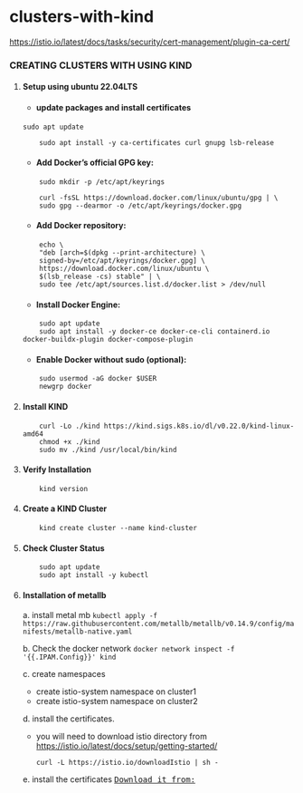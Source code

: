 # clusters-with-kind

https://istio.io/latest/docs/tasks/security/cert-management/plugin-ca-cert/

### CREATING CLUSTERS WITH USING KIND

1. #### Setup using ubuntu 22.04LTS

    - #### update packages and install certificates
    ```
    sudo apt update
    ```
    ```
        sudo apt install -y ca-certificates curl gnupg lsb-release
    ```

    - #### Add Docker’s official GPG key:
    ```
        sudo mkdir -p /etc/apt/keyrings
    ```
    ```
        curl -fsSL https://download.docker.com/linux/ubuntu/gpg | \
        sudo gpg --dearmor -o /etc/apt/keyrings/docker.gpg
    ```

    - #### Add Docker repository:
    ```
        echo \
        "deb [arch=$(dpkg --print-architecture) \
        signed-by=/etc/apt/keyrings/docker.gpg] \
        https://download.docker.com/linux/ubuntu \
        $(lsb_release -cs) stable" | \
        sudo tee /etc/apt/sources.list.d/docker.list > /dev/null
    ```

    -  #### Install Docker Engine:
    ```
        sudo apt update
        sudo apt install -y docker-ce docker-ce-cli containerd.io docker-buildx-plugin docker-compose-plugin
    ```

 
    - #### Enable Docker without sudo (optional):
    ```
        sudo usermod -aG docker $USER
        newgrp docker
    ```

2. #### Install KIND
    ```
        curl -Lo ./kind https://kind.sigs.k8s.io/dl/v0.22.0/kind-linux-amd64
        chmod +x ./kind
        sudo mv ./kind /usr/local/bin/kind
    ```

3. #### Verify Installation
    ```
        kind version
    ```

4. #### Create a KIND Cluster
    ```
        kind create cluster --name kind-cluster
    ```

5. #### Check Cluster Status
    ```
        sudo apt update
        sudo apt install -y kubectl
    ```

6. #### Installation of metallb
    a. install metal mb
        ```
            kubectl apply -f https://raw.githubusercontent.com/metallb/metallb/v0.14.9/config/manifests/metallb-native.yaml
        ```
    
    b.  Check the docker network
        ```
            docker network inspect -f '{{.IPAM.Config}}' kind
        ```

    c.  create namespaces
      * create istio-system namespace on cluster1
      * create istio-system namespace on cluster2
    
    d.  install the certificates.
      * you will need to download istio directory from
         https://istio.io/latest/docs/setup/getting-started/
        
        ```
        curl -L https://istio.io/downloadIstio | sh -
        ```

    e. install the certificates
        [<kbd>Download it from: </kbd>](https://istio.io/latest/docs/tasks/security/cert-management/plugin-ca-cert/)



    
